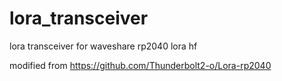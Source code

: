 # lora_transceiver
lora transceiver for waveshare rp2040 lora hf

modified from https://github.com/Thunderbolt2-o/Lora-rp2040

